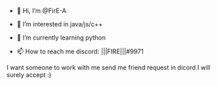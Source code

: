 - 👋 Hi, I’m @FirE-A
- 👀 I’m interested in java/js/c++
- 🌱 I’m currently learning python

- 📫 How to reach me discord: |||FIRE|||#9971

I want someone to work with me send me friend request in dicord I will surely accept :)
